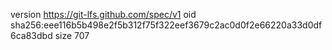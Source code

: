 version https://git-lfs.github.com/spec/v1
oid sha256:eee116b5b498e2f5b312f75f322eef3679c2ac0d0f2e66220a33d0df6ca83dbd
size 707
